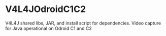 # V4L4JOdroidC1C2
V4L4J shared libs, JAR, and install script for dependencies. Video capture for Java operational on Odroid C1 and C2
